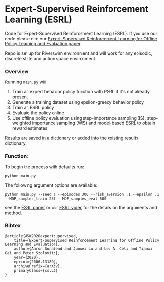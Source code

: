 # Expert-Supervised Reinforcement Learning (ESRL)

Code for Expert-Supervised Reinforcement Learning (ESRL). If you use our code please cite our [Expert-Supervised Reinforcement Learning for Offline Policy Learning and Evaluation paper](https://arxiv.org/abs/2006.13189).

Repo is set up for Riverswim environment and will work for any episodic, discrete state and action space environment. 

### Overview

Running `main.py` will 

1) Train an expert behavior policy function with PSRL if it's not already present
2) Generate a training dataset using epsilon-greedy behavior policy
3) Train an ESRL policy
4) Evaluate the policy online 
5) Use offline policy evaluation using step-importance sampling (IS), step-weighted importance sampling (WIS) and model-based ESRL to obtain reward estimates

Results are saved in a dictionary or added into the existing results dictionary.

### Function:

To begin the process with defaults run:
```
python main.py
```
The following argument options are available:
```
python main.py --seed 0 --episodes 300 --risk_aversion .1 --epsilon .1 --MDP_samples_train 250 --MDP_samples_eval 500
```
see the [ESRL paper](https://arxiv.org/abs/2006.13189) or our [ESRL video](https://www.youtube.com/watch?v=2f9h1kjfdCM&t=12s) for the details on the arguments and method.

### Bibtex

```
@article{ASW2020expertsupervised,
    title={Expert-Supervised Reinforcement Learning for Offline Policy Learning and Evaluation},
    author={Aaron Sonabend and Junwei Lu and Leo A. Celi and Tianxi Cai and Peter Szolovits},
    year={2020},
    eprint={2006.13189},
    archivePrefix={arXiv},
    primaryClass={cs.LG}
}
```
